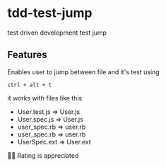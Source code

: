 # tdd-test-jump
test driven development test jump


## Features

Enables user to jump between file and it's test using

 ```ctrl + alt + t```

 it works with files like this

 - User.test.js => User.js
 - User.spec.js => User.js
 - user_spec.rb => user.rb
 - user_spec.rb => user.rb
 - UserSpec.ext => User.ext

🙏🏽 Rating is appreciated